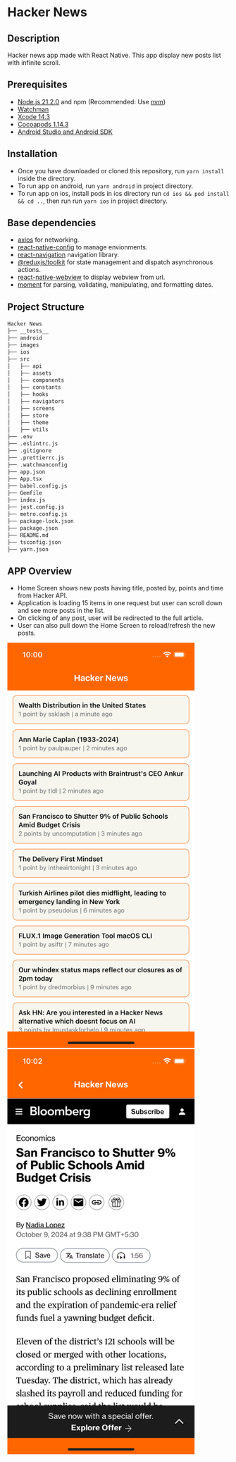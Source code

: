 # Hacker News

## Description

Hacker news app made with React Native. This app display new posts list with infinite scroll.

## Prerequisites

- [Node.js 21.2.0](https://nodejs.org) and npm (Recommended: Use [nvm](https://github.com/nvm-sh/nvm))
- [Watchman](https://facebook.github.io/watchman)
- [Xcode 14.3](https://developer.apple.com/xcode)
- [Cocoapods 1.14.3](https://cocoapods.org)
- [Android Studio and Android SDK](https://developer.android.com/studio)

## Installation

- Once you have downloaded or cloned this repository, run `yarn install` inside the directory.
- To run app on android, run `yarn android` in project directory.
- To run app on ios, install pods in ios directory run `cd ios && pod install && cd ..`, then run run `yarn ios` in project directory.

## Base dependencies

- [axios](https://github.com/axios/axios) for networking.
- [react-native-config](https://github.com/luggit/react-native-config) to manage envionments.
- [react-navigation](https://reactnavigation.org/) navigation library.
- [@reduxjs/toolkit](https://github.com/reduxjs/redux-toolkit.git) for state management and dispatch asynchronous actions.
- [react-native-webview](https://github.com/react-native-webview/react-native-webview) to display webview from url.
- [moment](https://github.com/moment/moment) for parsing, validating, manipulating, and formatting dates.

## Project Structure

```
Hacker News
├── __tests__
├── android
├── images
├── ios
├── src
│   ├── api
│   ├── assets
│   ├── components
│   ├── constants
│   ├── hooks
│   ├── navigators
│   ├── screens
│   ├── store
│   ├── theme
│   ├── utils
├── .env
├── .eslintrc.js
├── .gitignore
├── .prettierrc.js
├── .watchmanconfig
├── app.json
├── App.tsx
├── babel.config.js
├── Gemfile
├── index.js
├── jest.config.js
├── metro.config.js
├── package-lock.json
├── package.json
├── README.md
├── tsconfig.json
├── yarn.json
```

## APP Overview

- Home Screen shows new posts having title, posted by, points and time from Hacker API.
- Application is loading 15 items in one request but user can scroll down and see more posts in the list.
- On clicking of any post, user will be redirected to the full article.
- User can also pull down the Home Screen to reload/refresh the new posts.

<img src="images/dashboard_ss.png" width="425"/> <img src="images/post_detail_ss.png" width="425"/>
